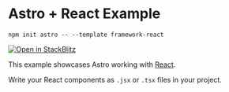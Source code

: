 # Astro + React Example

```
npm init astro -- --template framework-react
```

[![Open in StackBlitz](https://developer.stackblitz.com/img/open_in_stackblitz.svg)](https://stackblitz.com/github/withastro/astro/tree/latest/examples/framework-react)

This example showcases Astro working with [React](https://reactjs.org/).

Write your React components as `.jsx` or `.tsx` files in your project.
